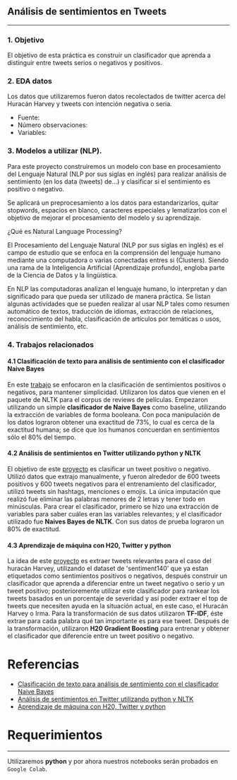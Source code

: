 ## Análisis de sentimientos en Tweets
________________

### 1. Objetivo

El objetivo de esta práctica es construir un clasificador que aprenda a distinguir entre tweets serios o negativos y positivos. 

### 2. EDA datos

Los datos que utilizaremos fueron datos recolectados de twitter acerca del Huracán Harvey y tweets con intención negativa o seria.
- Fuente: 
- Número observaciones:
- Variables:


### 3. Modelos a utilizar (NLP).

Para este proyecto construiremos un modelo con base en procesamiento del Lenguaje Natural (NLP por sus siglas en inglés) para realizar análisis de sentimiento (en los data (tweets) de...) y clasificar si el sentimiento es positivo o negativo. 

Se aplicará un preprocesamiento a los datos para estandarizarlos, quitar stopwords, espacios en blanco, caracteres especiales y lematizarlos con el objetivo de mejorar el procesamiento del modelo y su aprendizaje.

¿Qué es Natural Language Processing? 

El Procesamiento del Lenguaje Natural (NLP por sus siglas en inglés) es el campo de estudio que se enfoca en la comprensión del lenguaje humano mediante una computadora o varias conectadas entres si (Clusters). Siendo una rama de la Inteligencia Artificial (Aprendizaje profundo), engloba parte de la Ciencia de Datos y la lingüística. 

En NLP las computadoras analizan el lenguaje humano, lo interpretan y dan significado para que pueda ser utilizado de manera práctica. Se listan algunas actividades que se pueden realizar al usar NLP tales como resumen automático de textos, traducción de idiomas, extracción de relaciones, reconocimiento del habla, clasificación de artículos por temáticas o usos, análisis de sentimiento, etc.


### 4. Trabajos relacionados

#### 4.1 Clasificación de texto para análisis de sentimiento con el clasificador Naive Bayes

En este [trabajo](https://streamhacker.com/2010/05/10/text-classification-sentiment-analysis-naive-bayes-classifier/) 
se enfocaron en la clasificación de sentimientos positivos o negativos, para mantener simplicidad. Utilizaron los datos 
que vienen en el paquete de NLTK para el corpus de reviews de películas.
Empezaron utilizando un simple **clasificador de Naive Bayes** como baseline, utilizando la extracción de variables de 
forma booleana. 
Con poca manipulación de los datos lograron obtener una exactitud de 73%, lo cual es cerca de la exactitud humana; se 
dice que los humanos concuerdan en sentimientos sólo el 80% del tiempo.

#### 4.2 Análisis de sentimientos en Twitter utilizando python y NLTK

El objetivo de este [proyecto](http://www.laurentluce.com/posts/twitter-sentiment-analysis-using-python-and-nltk/) es 
clasificar un tweet positivo o negativo. Utilizó datos que extrajo manualmente, y fueron alrededor de 600 tweets 
positivos y 600 tweets negativos para el entrenamiento del clasificador, utilizó tweets sin hashtags, menciones o 
emojis.
La única imputación que realizó fue eliminar las palabras menores de 2 letras y tener todo en minúsculas. 
Para crear el clasificador, primero se hizo una extracción de variables para saber cuáles eran las variables 
relevantes; y el clasificador utilizado fue **Naives Bayes de NLTK**. Con sus datos de prueba lograron un 80% de
exactitud.

#### 4.3 Aprendizaje de máquina con H20, Twitter y python

La idea de este [proyecto](https://www.linkedin.com/pulse/social-machine-learning-h2o-twitter-python-marios-michailidis/)
es extraer tweets relevantes para el caso del huracán Harvey, utilizando el dataset de 'sentiment140' que ya estan 
etiquetados como sentimientos positivos o negativos, después construir un clasificador que aprenda a diferenciar entre 
un tweet negativo o serio y un tweet positivo; posterioremente utilizar este clasificador para rankear los tweets 
basados en un porcentaje de severidad y así poder extraer el top de tweets que necesiten ayuda en la situación actual, 
en este caso, el Huracán Harvey o Irma.
Para la transformación de sus datos utilizaron **TF-IDF**, éste extrae para cada palabra qué tan importante es para 
ese tweet. 
Después de la transformación, utilizaron **H20 Gradient Boosting** para entrenar y obtener el clasificador que 
diferencíe entre un tweet positivo o negativo. 


# Referencias
- [Clasificación de texto para análisis de sentimiento con el clasificador Naive Bayes](https://streamhacker.com/2010/05/10/text-classification-sentiment-analysis-naive-bayes-classifier/)
- [Análisis de sentimientos en Twitter utilizando python y NLTK](http://www.laurentluce.com/posts/twitter-sentiment-analysis-using-python-and-nltk/)
- [Aprendizaje de máquina con H20, Twitter y python](https://www.linkedin.com/pulse/social-machine-learning-h2o-twitter-python-marios-michailidis/)

# Requerimientos
________________

Utilizaremos **python** y por ahora nuestros notebooks serán probados en `Google Colab`.


